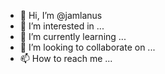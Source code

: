 - 👋 Hi, I’m @jamlanus
- 👀 I’m interested in ...
- 🌱 I’m currently learning ...
- 💞️ I’m looking to collaborate on ...
- 📫 How to reach me ...

<!---
jamlanus/jamlanus is a ✨ special ✨ repository because its `README.md` (this file) appears on your GitHub profile.
You can click the Preview link to take a look at your changes.
--->
